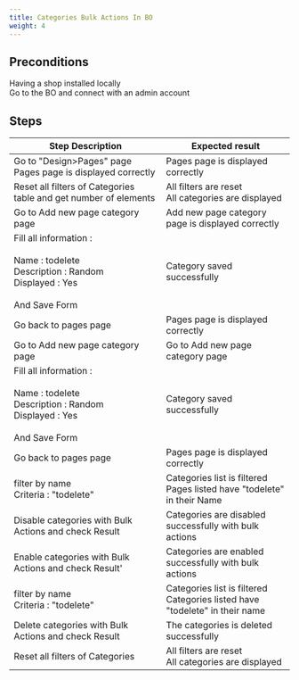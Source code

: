 ```yaml
---
title: Categories Bulk Actions In BO
weight: 4
---
```


## Preconditions

Having a shop installed locally\
Go to the BO and connect with an admin account
## Steps
| Step Description | Expected result |
| ----- | ----- |
| Go to "Design>Pages" page<br>Pages page is displayed correctly | Pages page is displayed correctly |
| Reset all filters of Categories table and get number of elements | All filters are reset<br>All categories are displayed |
| Go to Add new page category page | Add new page category page is displayed correctly |
| Fill all information :<br><br>Name : todelete<br>Description : Random<br>Displayed : Yes<br><br>And Save Form | Category saved successfully |
| Go back to pages page | Pages page is displayed correctly |
| Go to Add new page category page | Go to Add new page category page |
| Fill all information :<br><br>Name : todelete<br>Description : Random<br>Displayed : Yes<br><br>And Save Form | Category saved successfully |
| Go back to pages page | Pages page is displayed correctly |
| filter by name<br>Criteria : "todelete" | Categories list is filtered<br>Pages listed have "todelete" in their Name |
| Disable categories with Bulk Actions and check Result | Categories are disabled successfully with bulk actions |
| Enable categories with Bulk Actions and check Result' | Categories are enabled successfully with bulk actions |
| filter by name<br>Criteria : "todelete" | Categories list is filtered<br>Categories listed have "todelete" in their name |
| Delete categories with Bulk Actions and check Result | The categories is deleted successfully |
| Reset all filters of Categories | All filters are reset<br>All categories are displayed |
